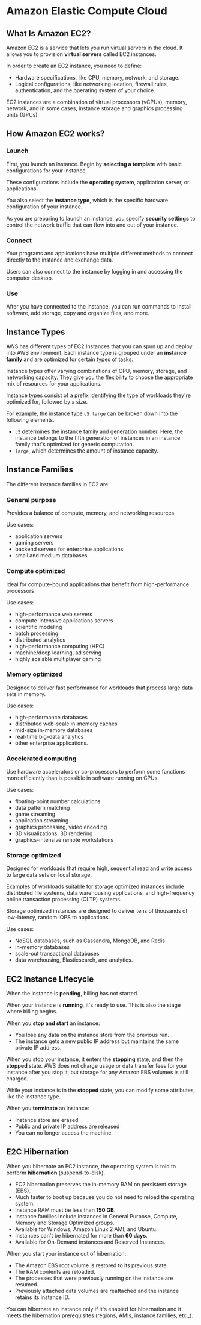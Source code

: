# Amazon Elastic Compute Cloud

## What Is Amazon EC2?

Amazon EC2 is a service that lets you run virtual servers in the cloud. It allows you to provision **virtual servers** called EC2 instances.

In order to create an EC2 instance, you need to define:

- Hardware specifications, like CPU, memory, network, and storage.
- Logical configurations, like networking location, firewall rules, authentication, and the operating system of your choice.

EC2 instances are a combination of virtual processors (vCPUs), memory, network, and in some cases, instance storage and graphics processing units (GPUs)


## How Amazon EC2 works?

### Launch

First, you launch an instance. Begin by **selecting a template** with basic configurations for your instance.

These configurations include the **operating system**, application server, or applications.

You also select the **instance type**, which is the specific hardware configuration of your instance.

As you are preparing to launch an instance, you specify **security settings** to control the network traffic that can flow into and out of your instance.

### Connect

Your programs and applications have multiple different methods to connect directly to the instance and exchange data.

Users can also connect to the instance by logging in and accessing the computer desktop.

### Use

After you have connected to the instance, you can run commands to install software, add storage, copy and organize files, and more.


## Instance Types

AWS has different types of EC2 Instances that you can spun up and deploy into AWS environment. Each instance type is grouped under an **instance family** and are optimized for certain types of tasks.

Instance types offer varying combinations of CPU, memory, storage, and networking capacity. They give you the flexibility to choose the appropriate mix of resources for your applications.

Instance types consist of a prefix identifying the type of workloads they're optimized for, followed by a size.

For example, the instance type `c5.large` can be broken down into the following elements.

- `c5` determines the instance family and generation number. Here, the instance belongs to the fifth generation of instances in an instance family that's optimized for generic computation.
- `large`, which determines the amount of instance capacity.


## Instance Families

The different instance families in EC2 are:

### General purpose

Provides a balance of compute, memory, and networking resources.

Use cases:
- application servers
- gaming servers
- backend servers for enterprise applications
- small and medium databases


### Compute optimized

Ideal for compute-bound applications that benefit from high-performance processors

Use cases:

- high-performance web servers
- compute-intensive applications servers
- scientific modeling
- batch processing
- distributed analytics
- high-performance computing (HPC)
- machine/deep learning, ad serving
- highly scalable multiplayer gaming

### Memory optimized

Designed to deliver fast performance for workloads that process large data sets in memory.

Use cases:
- high-performance databases
- distributed web-scale in-memory caches
- mid-size in-memory databases
- real-time big-data analytics
- other enterprise applications.

### Accelerated computing

Use hardware accelerators or co-processors to perform some functions more efficiently than is possible in software running on CPUs.

Use cases:
- floating-point number calculations
- data pattern matching
- game streaming
- application streaming
- graphics processing, video encoding
- 3D visualizations, 3D rendering
- graphics-intensive remote workstations

### Storage optimized

Designed for workloads that require high, sequential read and write access to large data sets on local storage.

Examples of workloads suitable for storage optimized instances include distributed file systems, data warehousing applications, and high-frequency online transaction processing (OLTP) systems.

Storage optimized instances are designed to deliver tens of thousands of low-latency, random IOPS to applications.

Use cases:
- NoSQL databases, such as Cassandra, MongoDB, and Redis
- in-memory databases
- scale-out transactional databases
- data warehousing, Elasticsearch, and analytics.


## EC2 Instance Lifecycle

When the instance is **pending**, billing has not started.

When your instance is **running**, it's ready to use. This is also the stage where billing begins.

When you **stop and start** an instance:
- You lose any data on the instance store from the previous run. 
- The instance gets a new public IP address but maintains the same private IP address.

When you stop your instance, it enters the **stopping** state, and then the **stopped** state. AWS does not charge usage or data transfer fees for your instance after you stop it, but storage for any Amazon EBS volumes is still charged.

While your instance is in the **stopped** state, you can modify some attributes, like the instance type.

When you **terminate** an instance:
- Instance store are erased
- Public and private IP address are released
- You can no longer access the machine.


## E2C Hibernation

When you hibernate an EC2 instance, the operating system is told to perform **hibernation** (suspend-to-disk).

- EC2 hibernation preserves the in-memory RAM on persistent storage (EBS).
- Much faster to boot up because you do not need to reload the operating system.
- Instance RAM must be less than **150 GB**.
- Instance families include instances in General Purpose, Compute, Memory and Storage Optimized groups.
- Available for Windows, Amazon Linux 2 AMI, and Ubuntu.
- Instances can't be hibernated for more than **60 days**.
- Available for On-Demand instances and Reserved Instances.

When you start your instance out of hibernation:
- The Amazon EBS root volume is restored to its previous state.
- The RAM contents are reloaded.
- The processes that were previously running on the instance are resumed.
- Previously attached data volumes are reattached and the instance retains its instance ID.

You can hibernate an instance only if it's enabled for hibernation and it meets the hibernation prerequisites (regions, AMIs, instance families, etc.,).